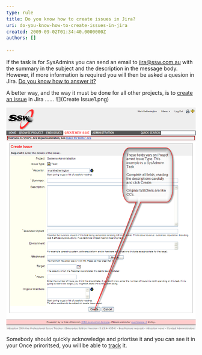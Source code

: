 ```yaml
---
type: rule
title: Do you know how to create issues in Jira?
uri: do-you-know-how-to-create-issues-in-jira
created: 2009-09-02T01:34:40.0000000Z
authors: []

---
```


If the task is for SysAdmins you can send an email to jira@ssw.com.au with the summary in the subject and the description in the message body.  However, if more information is required you will then be asked a quesion in Jira.  [Do you know how to answer it?](/Pages/HowdoIansweraquestioninJira.aspx)

A better way, and the way it must be done for all other projects, is to [create an issue](/Pages/CreateTask.aspx) in Jira ...... ​ 
![](Create Issue1.png) 



![](CreateIssue2.png)

Somebody should quickly acknowledge and priortise it and you can see it in your 
Once priroritsed, you will be able to [track](/Pages/TrackingRequests.aspx) it.
